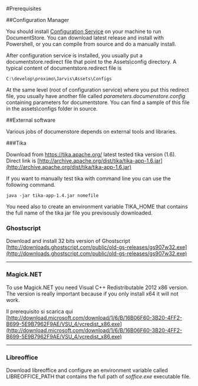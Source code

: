 #Prerequisites

##Configuration Manager

You should install [Configuration Service](https://github.com/ProximoSrl/Jarvis.ConfigurationService) on your machine to run DocumentStore. You can download latest release and install with Powershell, or you can compile from source and do a manually install. 


After configuration service is installed, you usually put a documentstore.redirect file that point to the Assets\config directory. A typical content of documentstore.redirect file is 

	C:\develop\proximo\Jarvis\Assets\Configs

At the same level (root of configuration service) where you put this redirect file, you usually have another file called *parameters.documenstore.config* containing parameters for documentstore. You can find a sample of this file in the assets\configs folder in source. 

##External software

Various jobs of documenstore depends on external tools and libraries. 

###Tika

Download from https://tika.apache.org/ latest tested tika version (1.6). Direct link is  [http://archive.apache.org/dist/tika/tika-app-1.6.jar](http://archive.apache.org/dist/tika/tika-app-1.6.jar) 

If you want to manually test tika with command line you can use the following command.

  	java -jar tika-app-1.4.jar nomefile

You need also to create an environment variable TIKA_HOME that contains the full name of the tika jar file you previsously downloaded.

### Ghostscript
Download and install 32 bits version of Ghostscript [http://downloads.ghostscript.com/public/old-gs-releases/gs907w32.exe](http://downloads.ghostscript.com/public/old-gs-releases/gs907w32.exe)

***

### Magick.NET
To use Magick.NET you need Visual C++ Redistributable 2012 x86 version. The version is really important because if you only install x64 it will not work.

Il prerequisito si scarica qui [http://download.microsoft.com/download/1/6/B/16B06F60-3B20-4FF2-B699-5E9B7962F9AE/VSU_4/vcredist_x86.exe](http://download.microsoft.com/download/1/6/B/16B06F60-3B20-4FF2-B699-5E9B7962F9AE/VSU_4/vcredist_x86.exe)
***

### Libreoffice
Download libreoffice and configure an environment variable called LIBREOFFICE_PATH that contains the full path of *soffice.exe* executable file. 